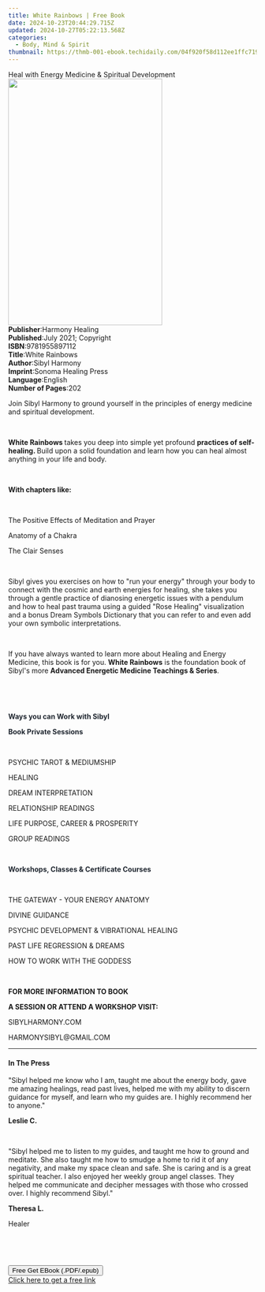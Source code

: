```yaml
---
title: White Rainbows | Free Book
date: 2024-10-23T20:44:29.715Z
updated: 2024-10-27T05:22:13.568Z
categories:
  - Body, Mind & Spirit
thumbnail: https://thmb-001-ebook.techidaily.com/04f920f58d112ee1ffc719eb66e2cf7886257770593e31b899da506132f7fb72.jpg
---
```

<main id="book-container">
  <div class="flex flex-col">
    <div class="book-brief flex-1 py-6 px-4 sm:p-6 md:py-10 md:px-8">
      <!-- brief-->
      <div class="book-brief-main">
        Heal with Energy Medicine & Spiritual Development
      </div>
    </div>
    <div
      class="book-meta-info flex-1 grid gap-4 col-start-1 col-end-3 row-start-1 sm:mb-6 sm:grid-cols-4 lg:gap-6 lg:col-start-2 lg:row-end-6 lg:row-span-6 lg:mb-0"
    >
      <div
        class="book-meta-info-left place-content-center mt-4 p-4 text-sm leading-6 col-start-2 col-span-2 dark:text-slate-400"
      >
        <img
          class="w-full h-500 object-cover rounded-lg sm:h-255 sm:col-span-2 lg:col-span-full"
          src="https://img-001-ebook.techidaily.com/e9bbd4b9a643288f740010b118f1a7ff38c6dc5d44ef9e5b3cb16da0631bda29.jpg"
          alt=""
          width="312"
          height="500"
        />
      </div>
      <div
        class="book-meta-info-right mt-2 col-start-1 row-start-2 col-span-3 self-center"
      >
        <!-- meta data  -->
        <div class="flex flex-col px-4 md:px-8">
          <div class="flex-1">
            <strong>Publisher</strong>:<span class="px-2">Harmony Healing</span>
          </div>
          <div class="flex-1">
            <strong>Published</strong>:<span class="px-2"
              >July 2021; Copyright</span
            >
          </div>
          <div class="flex-1">
            <strong>ISBN</strong>:<span class="px-2">9781955897112</span>
          </div>
          <div class="flex-1">
            <strong>Title</strong>:<span class="px-2">White Rainbows</span>
          </div>
          <div class="flex-1">
            <strong>Author</strong>:<span class="px-2">Sibyl Harmony</span>
          </div>
          <div class="flex-1">
            <strong>Imprint</strong>:<span class="px-2"
              >Sonoma Healing Press</span
            >
          </div>
          <div class="flex-1">
            <strong>Language</strong>:<span class="px-2">English</span>
          </div>
          <div class="flex-1">
            <strong>Number of Pages</strong>:<span class="px-2">202</span>
          </div>
        </div>
      </div>
    </div>
    <div class="book-description flex-1 py-6 px-4 sm:p-6 md:py-10 md:px-8">
      <div class="book-description-main">
        <div accordion-content="" id="description">
          <p>
            Join Sibyl Harmony to ground yourself in the principles of energy
            medicine and spiritual development.
          </p>
          <p>​</p>
          <p>
            <strong>White Rainbows&nbsp;</strong>takes you deep into simple yet
            profound <strong>practices of self-healing. </strong>Build upon a
            solid foundation&nbsp;and learn how you can heal almost anything in
            your life and body.
          </p>
          <p><br /></p>
          <p><strong>With chapters like:</strong></p>
          <p><br /></p>
          <p>The Positive Effects of Meditation and Prayer</p>
          <p>Anatomy of a Chakra</p>
          <p>The Clair Senses</p>
          <p><br /></p>
          <p>
            Sibyl gives you exercises on how to "run your energy" through your
            body to connect with the cosmic and earth energies for healing, she
            takes you through a gentle practice of dianosing energetic issues
            with a pendulum and how to heal past trauma using a guided "Rose
            Healing" visualization and a bonus Dream Symbols Dictionary that you
            can refer to and even add your own symbolic interpretations.
          </p>
          <p><br /></p>
          <p>
            If you have always wanted to learn more about Healing and Energy
            Medicine, this book is for you.&nbsp;<strong>White Rainbows</strong
            >&nbsp;is the foundation book of Sibyl's more&nbsp;<strong
              >Advanced Energetic Medicine Teachings &amp; Series</strong
            >.
          </p>
          <p><br /></p>
          <p><br /></p>
          <p>
            <strong style="color: rgb(32, 39, 48)"
              >Ways you can Work with Sibyl</strong
            >
          </p>
          <p>
            <strong style="color: rgb(32, 39, 48)"
              >Book Private Sessions</strong
            >
          </p>
          <p>&nbsp;</p>
          <p>PSYCHIC TAROT &amp; MEDIUMSHIP</p>
          <p>HEALING</p>
          <p>DREAM INTERPRETATION</p>
          <p>RELATIONSHIP READINGS</p>
          <p>LIFE PURPOSE, CAREER &amp; PROSPERITY</p>
          <p>GROUP READINGS</p>
          <p><span style="color: rgb(32, 39, 48)">&nbsp;</span></p>
          <p>
            <strong style="color: rgb(32, 39, 48)"
              >Workshops, Classes &amp; Certificate Courses</strong
            >
          </p>
          <p>&nbsp;</p>
          <p>THE GATEWAY - YOUR ENERGY ANATOMY</p>
          <p>DIVINE GUIDANCE</p>
          <p>PSYCHIC DEVELOPMENT &amp; VIBRATIONAL HEALING</p>
          <p>PAST LIFE REGRESSION &amp; DREAMS</p>
          <p>HOW TO WORK WITH THE GODDESS</p>
          <p>&nbsp;</p>
          <p><strong>FOR MORE INFORMATION TO BOOK </strong></p>
          <p><strong>A SESSION OR ATTEND A WORKSHOP VISIT:</strong></p>
          <p>SIBYLHARMONY.COM</p>
          <p>HARMONYSIBYL@GMAIL.COM</p>
        </div>
        <div class="accordion-fader"></div>
      </div>
    </div>
    <div class="book-excerpts flex-1 py-6 px-4 sm:p-6 md:py-10 md:px-8">
      <!-- excerpts-->
      <div class="book-excerpts-main">
        <hr />
        <h4 class="placeholder placeholder-heading">
          <span>In The Press</span>
        </h4>
        <p></p>
        <p>
          "Sibyl helped me know who I am, taught me about the energy body, gave
          me amazing healings, read past lives, helped me with my ability to
          discern guidance for myself, and learn who my guides are. I highly
          recommend her to anyone."
        </p>
        <p><strong style="color: var(--ColorTwo)">Leslie C.</strong></p>
        <p><br /></p>
        <p>
          <span style="color: var(--ColorTwo)">"</span>Sibyl helped me to listen
          to my guides, and taught me how to ground and meditate. She also
          taught me how to smudge a home to rid it of any negativity, and make
          my space clean and safe. She is caring and is a great spiritual
          teacher.&nbsp;I also enjoyed her weekly group angel classes.&nbsp;They
          helped me communicate and decipher messages with those who crossed
          over. I highly recommend Sibyl.<span style="color: var(--ColorTwo)"
            >"</span
          >
        </p>
        <p><strong style="color: var(--ColorTwo)">Theresa L.</strong></p>
        <p>
          <span style="color: var(--ColorTwo)">Healer<span>﻿</span></span>
        </p>
        <p><br /></p>
        <p><br /></p>
        <p></p>
      </div>
    </div>
    <div
      class="book-about-author flex-1 py-6 px-4 sm:p-6 md:py-10 md:px-8"
    ></div>
    <div class="book-free-get flex-1 py-6 px-4 sm:p-6 md:py-10 md:px-8">
      <button
        id="btn-free-get"
        class="bg-blue-500 hover:bg-blue-700 text-white font-bold py-2 px-4 rounded"
      >
        Free Get EBook (.PDF/.epub)
      </button>
      <div id="countdown-display" class="px-2 text-lg mt-2"></div>
      <a
        id="free-link"
        class="hidden bg-blue-500 hover:bg-blue-700 text-white font-bold py-2 px-4 rounded"
        href="https://www.ebooks.com/en-us/book/210340088/white-rainbows/sibyl-harmony/"
        target="_blank"
        >Click here to get a free link</a
      >
    </div>
    <script>
      let countdownTime = 0;
      let countdownInterval = null;
      document
        .getElementById('btn-free-get')
        .addEventListener('click', startCountdown);
      function startCountdown() {
        countdownTime = new Date().getTime() + 60000 * 3;
        countdownInterval = setInterval(updateCountdown, 1000);
        document.getElementById('btn-free-get').disabled = true;
        document
          .getElementById('btn-free-get')
          .classList.add('bg-gray-500', 'cursor-not-allowed');
      }
      function updateCountdown() {
        let currentTime = new Date().getTime();
        let timeLeft = countdownTime - currentTime;
        let secondsLeft = Math.floor(timeLeft / 1000);
        document.getElementById('countdown-display').innerHTML =
          `Remaining time: ${secondsLeft} seconds.`;
        if (secondsLeft <= 0) {
          clearInterval(countdownInterval);
          document.getElementById('btn-free-get').classList.add('hidden');
          document.getElementById('free-link').classList.remove('hidden');
          document.getElementById('countdown-display').innerHTML = '';
        }
      }
    </script>
  </div>
</main>

<ins class="adsbygoogle"
      style="display:block"
      data-ad-client="ca-pub-7571918770474297"
      data-ad-slot="8358498916"
      data-ad-format="auto"
      data-full-width-responsive="true"></ins>
    